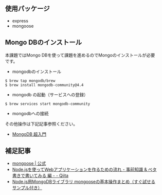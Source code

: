 
## 使用パッケージ

- express
- mongoose


##  Mongo DBのインストール

本課題ではMongo DBを使って課題を進めるのでMongoのインストールが必要です。

- mongodbのインストール

```console
$ brew tap mongodb/brew
$ brew install mongodb-community@4.4
```

- mongodb の起動（サービスへの登録）

```console
$ brew services start mongodb-community 
```
- mongodbへの接続

その他操作は下記記事参照ください。

- [MongoDB 超入門](https://qiita.com/saba1024/items/f2ad56f2a3ba7aaf8521)



## 補足記事

- [mongoose | 公式](https://mongoosejs.com/docs/index.html)
- [Node.jsを使ってWebアプリケーションを作るための流れ - 事前知識 & ベタ書きで書いてみる 編 - - Qiita](https://qiita.com/don-bu-rakko/items/b74b9a353ecaf7ac54a8)
- [Node.js用MongoDBライブラリ mongooseの基本操作まとめ（すぐ試せるサンプル付き）](https://qiita.com/takehilo/items/4b89f8ee432b0a06c691)
